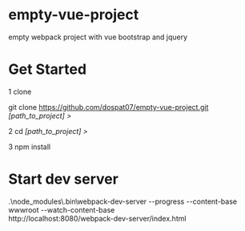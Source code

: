 # empty-vue-project
empty webpack project with vue bootstrap and jquery

# Get Started
1 clone <br />

git clone https://github.com/dospat07/empty-vue-project.git <i>[path_to_project] ></i><br />

2 cd <i>[path_to_project] ></i> <br />

3 npm install <br />

# Start dev server
.\node_modules\\.bin\webpack-dev-server --progress --content-base wwwroot  --watch-content-base </br>
http://localhost:8080/webpack-dev-server/index.html

